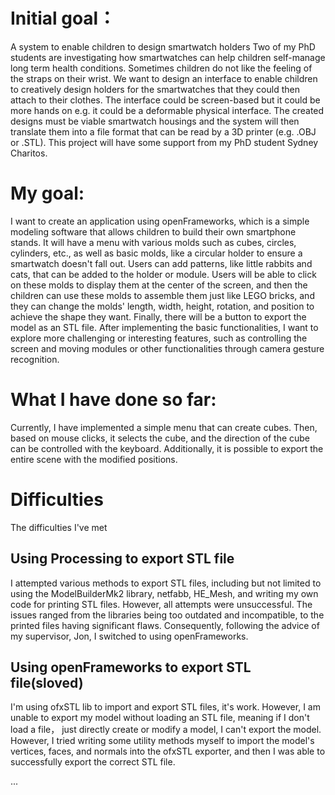 
# Initial goal：
  A system to enable children to design smartwatch holders 
  Two of my PhD students are investigating how smartwatches can help children self-manage long term health conditions. Sometimes children do not like the feeling of the straps on their wrist. We want to design an interface to enable children to creatively design holders for the smartwatches that they could then attach to their clothes. The interface could be screen-based but it could be more hands on e.g. it could be a deformable physical interface. The created designs must be viable smartwatch housings and the system will then translate them into a file format that can be read by a 3D printer (e.g. .OBJ or .STL). This project will have some support from my PhD student Sydney Charitos.

# My goal:
  I want to create an application using openFrameworks, which is a simple modeling software that allows children to build their own smartphone stands. It will have a menu with various molds such as cubes, circles, cylinders, etc., as well as basic molds, like a circular holder to ensure a smartwatch doesn't fall out. Users can add patterns, like little rabbits and cats, that can be added to the holder or module. Users will be able to click on these molds to display them at the center of the screen, and then the children can use these molds to assemble them just like LEGO bricks, and they can change the molds' length, width, height, rotation, and position to achieve the shape they want. Finally, there will be a button to export the model as an STL file. After implementing the basic functionalities, I want to explore more challenging or interesting features, such as controlling the screen and moving modules or other functionalities through camera gesture recognition.

# What I have done so far:
  Currently, I have implemented a simple menu that can create cubes. Then, based on mouse clicks, it selects the cube, and the direction of the cube can be controlled with the keyboard. Additionally, it is possible to export the entire scene with the modified positions.

# Difficulties 
The difficulties I've met

## Using Processing to export STL file

  I attempted various methods to export STL files, including but not limited to using the ModelBuilderMk2 library, netfabb, HE_Mesh, and writing my own code for printing STL files. However, all attempts were unsuccessful. The issues ranged from the libraries being too outdated and incompatible, to the printed files having significant flaws. Consequently, following the advice of my supervisor, Jon, I switched to using openFrameworks.

## Using openFrameworks to export STL file(sloved)

  I'm using ofxSTL lib to import and export STL files, it's work. However, I am unable to export my model without loading an STL file, meaning if I don't load a file， just directly create or modify a model, I can't export the model.
  However, I tried writing some utility methods myself to import the model's vertices, faces, and normals into the ofxSTL exporter, and then I was able to successfully export the correct STL file.

...

